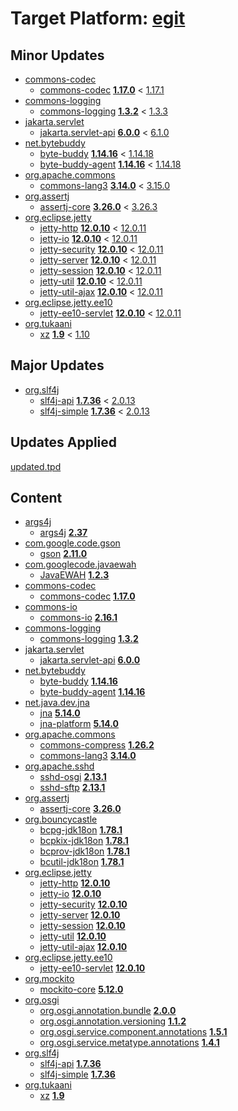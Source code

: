 # Target Platform: [egit](https://raw.githubusercontent.com/eclipse-egit/egit/master/org.eclipse.egit.target/maven/dependencies.tpd)

## Minor Updates
 - [commons-codec](https://repo1.maven.org/maven2/commons-codec/)
    - [commons-codec](https://repo1.maven.org/maven2/commons-codec/commons-codec/) **[1.17.0](https://repo1.maven.org/maven2/commons-codec/commons-codec/1.17.0)** < [1.17.1](https://repo1.maven.org/maven2/commons-codec/commons-codec/1.17.1/)
 - [commons-logging](https://repo1.maven.org/maven2/commons-logging/)
    - [commons-logging](https://repo1.maven.org/maven2/commons-logging/commons-logging/) **[1.3.2](https://repo1.maven.org/maven2/commons-logging/commons-logging/1.3.2)** < [1.3.3](https://repo1.maven.org/maven2/commons-logging/commons-logging/1.3.3/)
 - [jakarta.servlet](https://repo1.maven.org/maven2/jakarta/servlet/)
    - [jakarta.servlet-api](https://repo1.maven.org/maven2/jakarta/servlet/jakarta.servlet-api/) **[6.0.0](https://repo1.maven.org/maven2/jakarta/servlet/jakarta.servlet-api/6.0.0)** < [6.1.0](https://repo1.maven.org/maven2/jakarta/servlet/jakarta.servlet-api/6.1.0/)
 - [net.bytebuddy](https://repo1.maven.org/maven2/net/bytebuddy/)
    - [byte-buddy](https://repo1.maven.org/maven2/net/bytebuddy/byte-buddy/) **[1.14.16](https://repo1.maven.org/maven2/net/bytebuddy/byte-buddy/1.14.16)** < [1.14.18](https://repo1.maven.org/maven2/net/bytebuddy/byte-buddy/1.14.18/)
    - [byte-buddy-agent](https://repo1.maven.org/maven2/net/bytebuddy/byte-buddy-agent/) **[1.14.16](https://repo1.maven.org/maven2/net/bytebuddy/byte-buddy-agent/1.14.16)** < [1.14.18](https://repo1.maven.org/maven2/net/bytebuddy/byte-buddy-agent/1.14.18/)
 - [org.apache.commons](https://repo1.maven.org/maven2/org/apache/commons/)
    - [commons-lang3](https://repo1.maven.org/maven2/org/apache/commons/commons-lang3/) **[3.14.0](https://repo1.maven.org/maven2/org/apache/commons/commons-lang3/3.14.0)** < [3.15.0](https://repo1.maven.org/maven2/org/apache/commons/commons-lang3/3.15.0/)
 - [org.assertj](https://repo1.maven.org/maven2/org/assertj/)
    - [assertj-core](https://repo1.maven.org/maven2/org/assertj/assertj-core/) **[3.26.0](https://repo1.maven.org/maven2/org/assertj/assertj-core/3.26.0)** < [3.26.3](https://repo1.maven.org/maven2/org/assertj/assertj-core/3.26.3/)
 - [org.eclipse.jetty](https://repo1.maven.org/maven2/org/eclipse/jetty/)
    - [jetty-http](https://repo1.maven.org/maven2/org/eclipse/jetty/jetty-http/) **[12.0.10](https://repo1.maven.org/maven2/org/eclipse/jetty/jetty-http/12.0.10)** < [12.0.11](https://repo1.maven.org/maven2/org/eclipse/jetty/jetty-http/12.0.11/)
    - [jetty-io](https://repo1.maven.org/maven2/org/eclipse/jetty/jetty-io/) **[12.0.10](https://repo1.maven.org/maven2/org/eclipse/jetty/jetty-io/12.0.10)** < [12.0.11](https://repo1.maven.org/maven2/org/eclipse/jetty/jetty-io/12.0.11/)
    - [jetty-security](https://repo1.maven.org/maven2/org/eclipse/jetty/jetty-security/) **[12.0.10](https://repo1.maven.org/maven2/org/eclipse/jetty/jetty-security/12.0.10)** < [12.0.11](https://repo1.maven.org/maven2/org/eclipse/jetty/jetty-security/12.0.11/)
    - [jetty-server](https://repo1.maven.org/maven2/org/eclipse/jetty/jetty-server/) **[12.0.10](https://repo1.maven.org/maven2/org/eclipse/jetty/jetty-server/12.0.10)** < [12.0.11](https://repo1.maven.org/maven2/org/eclipse/jetty/jetty-server/12.0.11/)
    - [jetty-session](https://repo1.maven.org/maven2/org/eclipse/jetty/jetty-session/) **[12.0.10](https://repo1.maven.org/maven2/org/eclipse/jetty/jetty-session/12.0.10)** < [12.0.11](https://repo1.maven.org/maven2/org/eclipse/jetty/jetty-session/12.0.11/)
    - [jetty-util](https://repo1.maven.org/maven2/org/eclipse/jetty/jetty-util/) **[12.0.10](https://repo1.maven.org/maven2/org/eclipse/jetty/jetty-util/12.0.10)** < [12.0.11](https://repo1.maven.org/maven2/org/eclipse/jetty/jetty-util/12.0.11/)
    - [jetty-util-ajax](https://repo1.maven.org/maven2/org/eclipse/jetty/jetty-util-ajax/) **[12.0.10](https://repo1.maven.org/maven2/org/eclipse/jetty/jetty-util-ajax/12.0.10)** < [12.0.11](https://repo1.maven.org/maven2/org/eclipse/jetty/jetty-util-ajax/12.0.11/)
 - [org.eclipse.jetty.ee10](https://repo1.maven.org/maven2/org/eclipse/jetty/ee10/)
    - [jetty-ee10-servlet](https://repo1.maven.org/maven2/org/eclipse/jetty/ee10/jetty-ee10-servlet/) **[12.0.10](https://repo1.maven.org/maven2/org/eclipse/jetty/ee10/jetty-ee10-servlet/12.0.10)** < [12.0.11](https://repo1.maven.org/maven2/org/eclipse/jetty/ee10/jetty-ee10-servlet/12.0.11/)
 - [org.tukaani](https://repo1.maven.org/maven2/org/tukaani/)
    - [xz](https://repo1.maven.org/maven2/org/tukaani/xz/) **[1.9](https://repo1.maven.org/maven2/org/tukaani/xz/1.9)** < [1.10](https://repo1.maven.org/maven2/org/tukaani/xz/1.10/)

## Major Updates
 - [org.slf4j](https://repo1.maven.org/maven2/org/slf4j/)
    - [slf4j-api](https://repo1.maven.org/maven2/org/slf4j/slf4j-api/) **[1.7.36](https://repo1.maven.org/maven2/org/slf4j/slf4j-api/1.7.36)** < [2.0.13](https://repo1.maven.org/maven2/org/slf4j/slf4j-api/2.0.13/)
    - [slf4j-simple](https://repo1.maven.org/maven2/org/slf4j/slf4j-simple/) **[1.7.36](https://repo1.maven.org/maven2/org/slf4j/slf4j-simple/1.7.36)** < [2.0.13](https://repo1.maven.org/maven2/org/slf4j/slf4j-simple/2.0.13/)

## Updates Applied
[updated.tpd](updated.tpd)

## Content
 - [args4j](https://repo1.maven.org/maven2/args4j/)
    - [args4j](https://repo1.maven.org/maven2/args4j/args4j/) **[2.37](https://repo1.maven.org/maven2/args4j/args4j/2.37)**
 - [com.google.code.gson](https://repo1.maven.org/maven2/com/google/code/gson/)
    - [gson](https://repo1.maven.org/maven2/com/google/code/gson/gson/) **[2.11.0](https://repo1.maven.org/maven2/com/google/code/gson/gson/2.11.0)**
 - [com.googlecode.javaewah](https://repo1.maven.org/maven2/com/googlecode/javaewah/)
    - [JavaEWAH](https://repo1.maven.org/maven2/com/googlecode/javaewah/JavaEWAH/) **[1.2.3](https://repo1.maven.org/maven2/com/googlecode/javaewah/JavaEWAH/1.2.3)**
 - [commons-codec](https://repo1.maven.org/maven2/commons-codec/)
    - [commons-codec](https://repo1.maven.org/maven2/commons-codec/commons-codec/) **[1.17.0](https://repo1.maven.org/maven2/commons-codec/commons-codec/1.17.0)**
 - [commons-io](https://repo1.maven.org/maven2/commons-io/)
    - [commons-io](https://repo1.maven.org/maven2/commons-io/commons-io/) **[2.16.1](https://repo1.maven.org/maven2/commons-io/commons-io/2.16.1)**
 - [commons-logging](https://repo1.maven.org/maven2/commons-logging/)
    - [commons-logging](https://repo1.maven.org/maven2/commons-logging/commons-logging/) **[1.3.2](https://repo1.maven.org/maven2/commons-logging/commons-logging/1.3.2)**
 - [jakarta.servlet](https://repo1.maven.org/maven2/jakarta/servlet/)
    - [jakarta.servlet-api](https://repo1.maven.org/maven2/jakarta/servlet/jakarta.servlet-api/) **[6.0.0](https://repo1.maven.org/maven2/jakarta/servlet/jakarta.servlet-api/6.0.0)**
 - [net.bytebuddy](https://repo1.maven.org/maven2/net/bytebuddy/)
    - [byte-buddy](https://repo1.maven.org/maven2/net/bytebuddy/byte-buddy/) **[1.14.16](https://repo1.maven.org/maven2/net/bytebuddy/byte-buddy/1.14.16)**
    - [byte-buddy-agent](https://repo1.maven.org/maven2/net/bytebuddy/byte-buddy-agent/) **[1.14.16](https://repo1.maven.org/maven2/net/bytebuddy/byte-buddy-agent/1.14.16)**
 - [net.java.dev.jna](https://repo1.maven.org/maven2/net/java/dev/jna/)
    - [jna](https://repo1.maven.org/maven2/net/java/dev/jna/jna/) **[5.14.0](https://repo1.maven.org/maven2/net/java/dev/jna/jna/5.14.0)**
    - [jna-platform](https://repo1.maven.org/maven2/net/java/dev/jna/jna-platform/) **[5.14.0](https://repo1.maven.org/maven2/net/java/dev/jna/jna-platform/5.14.0)**
 - [org.apache.commons](https://repo1.maven.org/maven2/org/apache/commons/)
    - [commons-compress](https://repo1.maven.org/maven2/org/apache/commons/commons-compress/) **[1.26.2](https://repo1.maven.org/maven2/org/apache/commons/commons-compress/1.26.2)**
    - [commons-lang3](https://repo1.maven.org/maven2/org/apache/commons/commons-lang3/) **[3.14.0](https://repo1.maven.org/maven2/org/apache/commons/commons-lang3/3.14.0)**
 - [org.apache.sshd](https://repo1.maven.org/maven2/org/apache/sshd/)
    - [sshd-osgi](https://repo1.maven.org/maven2/org/apache/sshd/sshd-osgi/) **[2.13.1](https://repo1.maven.org/maven2/org/apache/sshd/sshd-osgi/2.13.1)**
    - [sshd-sftp](https://repo1.maven.org/maven2/org/apache/sshd/sshd-sftp/) **[2.13.1](https://repo1.maven.org/maven2/org/apache/sshd/sshd-sftp/2.13.1)**
 - [org.assertj](https://repo1.maven.org/maven2/org/assertj/)
    - [assertj-core](https://repo1.maven.org/maven2/org/assertj/assertj-core/) **[3.26.0](https://repo1.maven.org/maven2/org/assertj/assertj-core/3.26.0)**
 - [org.bouncycastle](https://repo1.maven.org/maven2/org/bouncycastle/)
    - [bcpg-jdk18on](https://repo1.maven.org/maven2/org/bouncycastle/bcpg-jdk18on/) **[1.78.1](https://repo1.maven.org/maven2/org/bouncycastle/bcpg-jdk18on/1.78.1)**
    - [bcpkix-jdk18on](https://repo1.maven.org/maven2/org/bouncycastle/bcpkix-jdk18on/) **[1.78.1](https://repo1.maven.org/maven2/org/bouncycastle/bcpkix-jdk18on/1.78.1)**
    - [bcprov-jdk18on](https://repo1.maven.org/maven2/org/bouncycastle/bcprov-jdk18on/) **[1.78.1](https://repo1.maven.org/maven2/org/bouncycastle/bcprov-jdk18on/1.78.1)**
    - [bcutil-jdk18on](https://repo1.maven.org/maven2/org/bouncycastle/bcutil-jdk18on/) **[1.78.1](https://repo1.maven.org/maven2/org/bouncycastle/bcutil-jdk18on/1.78.1)**
 - [org.eclipse.jetty](https://repo1.maven.org/maven2/org/eclipse/jetty/)
    - [jetty-http](https://repo1.maven.org/maven2/org/eclipse/jetty/jetty-http/) **[12.0.10](https://repo1.maven.org/maven2/org/eclipse/jetty/jetty-http/12.0.10)**
    - [jetty-io](https://repo1.maven.org/maven2/org/eclipse/jetty/jetty-io/) **[12.0.10](https://repo1.maven.org/maven2/org/eclipse/jetty/jetty-io/12.0.10)**
    - [jetty-security](https://repo1.maven.org/maven2/org/eclipse/jetty/jetty-security/) **[12.0.10](https://repo1.maven.org/maven2/org/eclipse/jetty/jetty-security/12.0.10)**
    - [jetty-server](https://repo1.maven.org/maven2/org/eclipse/jetty/jetty-server/) **[12.0.10](https://repo1.maven.org/maven2/org/eclipse/jetty/jetty-server/12.0.10)**
    - [jetty-session](https://repo1.maven.org/maven2/org/eclipse/jetty/jetty-session/) **[12.0.10](https://repo1.maven.org/maven2/org/eclipse/jetty/jetty-session/12.0.10)**
    - [jetty-util](https://repo1.maven.org/maven2/org/eclipse/jetty/jetty-util/) **[12.0.10](https://repo1.maven.org/maven2/org/eclipse/jetty/jetty-util/12.0.10)**
    - [jetty-util-ajax](https://repo1.maven.org/maven2/org/eclipse/jetty/jetty-util-ajax/) **[12.0.10](https://repo1.maven.org/maven2/org/eclipse/jetty/jetty-util-ajax/12.0.10)**
 - [org.eclipse.jetty.ee10](https://repo1.maven.org/maven2/org/eclipse/jetty/ee10/)
    - [jetty-ee10-servlet](https://repo1.maven.org/maven2/org/eclipse/jetty/ee10/jetty-ee10-servlet/) **[12.0.10](https://repo1.maven.org/maven2/org/eclipse/jetty/ee10/jetty-ee10-servlet/12.0.10)**
 - [org.mockito](https://repo1.maven.org/maven2/org/mockito/)
    - [mockito-core](https://repo1.maven.org/maven2/org/mockito/mockito-core/) **[5.12.0](https://repo1.maven.org/maven2/org/mockito/mockito-core/5.12.0)**
 - [org.osgi](https://repo1.maven.org/maven2/org/osgi/)
    - [org.osgi.annotation.bundle](https://repo1.maven.org/maven2/org/osgi/org.osgi.annotation.bundle/) **[2.0.0](https://repo1.maven.org/maven2/org/osgi/org.osgi.annotation.bundle/2.0.0)**
    - [org.osgi.annotation.versioning](https://repo1.maven.org/maven2/org/osgi/org.osgi.annotation.versioning/) **[1.1.2](https://repo1.maven.org/maven2/org/osgi/org.osgi.annotation.versioning/1.1.2)**
    - [org.osgi.service.component.annotations](https://repo1.maven.org/maven2/org/osgi/org.osgi.service.component.annotations/) **[1.5.1](https://repo1.maven.org/maven2/org/osgi/org.osgi.service.component.annotations/1.5.1)**
    - [org.osgi.service.metatype.annotations](https://repo1.maven.org/maven2/org/osgi/org.osgi.service.metatype.annotations/) **[1.4.1](https://repo1.maven.org/maven2/org/osgi/org.osgi.service.metatype.annotations/1.4.1)**
 - [org.slf4j](https://repo1.maven.org/maven2/org/slf4j/)
    - [slf4j-api](https://repo1.maven.org/maven2/org/slf4j/slf4j-api/) **[1.7.36](https://repo1.maven.org/maven2/org/slf4j/slf4j-api/1.7.36)**
    - [slf4j-simple](https://repo1.maven.org/maven2/org/slf4j/slf4j-simple/) **[1.7.36](https://repo1.maven.org/maven2/org/slf4j/slf4j-simple/1.7.36)**
 - [org.tukaani](https://repo1.maven.org/maven2/org/tukaani/)
    - [xz](https://repo1.maven.org/maven2/org/tukaani/xz/) **[1.9](https://repo1.maven.org/maven2/org/tukaani/xz/1.9)**
